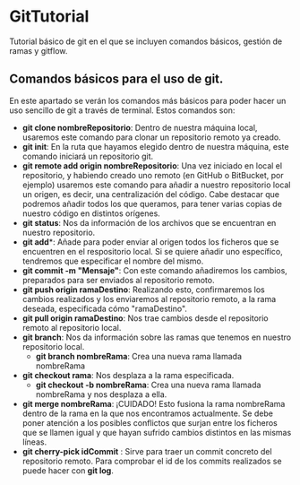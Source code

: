 # GitTutorial
Tutorial básico de git en el que se incluyen comandos básicos, gestión de ramas y gitflow.

## Comandos básicos para el uso de git.

En este apartado se verán los comandos más básicos para poder hacer un uso sencillo de git a través de terminal. Estos comandos son:

- **git clone nombreRepositorio**: Dentro de nuestra máquina local, usaremos este comando para clonar un repositorio remoto ya creado.
- **git init**: En la ruta que hayamos elegido dentro de nuestra máquina, este comando iniciará un repositorio git.
- **git remote add origin nombreRepositorio**: Una vez iniciado en local el repositorio, y habiendo creado uno remoto (en GitHub o BitBucket, por ejemplo) usaremos este comando para añadir a nuestro repositorio local un origen, es decir, una centralización del código. Cabe destacar que podremos añadir todos los que queramos, para tener varias copias de nuestro código en distintos orígenes.
- **git status**: Nos da información de los archivos que se encuentran en nuestro repositorio.
- **git add***: Añade para poder enviar al origen todos los ficheros que se encuentren en el respositorio local. Si se quiere añadir uno específico, tendremos que especificar el nombre del mismo.
- **git commit -m "Mensaje"**: Con este comando añadiremos los cambios, preparados para ser enviados al repositorio remoto.
- **git push origin ramaDestino**: Realizando esto, confirmaremos los cambios realizados y los enviaremos al repositorio remoto, a la rama deseada, especificada cómo "ramaDestino".
- **git pull origin ramaDestino**: Nos trae cambios desde el repositorio remoto al repositorio local.
- **git branch**: Nos da información sobre las ramas que tenemos en nuestro repositorio local.
  - **git branch nombreRama**: Crea una nueva rama llamada nombreRama
- **git checkout rama**: Nos desplaza a la rama especificada.
  - **git checkout -b nombreRama**: Crea una nueva rama llamada nombreRama y nos desplaza a ella.
- **git merge nombreRama**: ¡CUIDADO! Esto fusiona la rama nombreRama dentro de la rama en la que nos encontramos actualmente. Se debe poner atención a los posibles conflictos que surjan entre los ficheros que se llamen igual y que hayan sufrido cambios distintos en las mismas líneas.
- **git cherry-pick idCommit** : Sirve para traer un commit concreto del repositorio remoto. Para comprobar el id de los commits realizados se puede hacer con **git log**.
